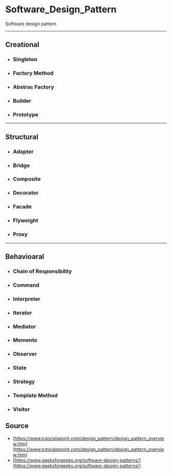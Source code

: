 # Software_Design_Pattern

Software design pattern

---

## Creational

- ### Singleton

- ### Factory Method

- ### Abstrac Factory

- ### Builder

- ### Prototype

---

## Structural

- ### Adapter

- ### Bridge

- ### Composite

- ### Decorator

- ### Facade

- ### Flyweight

- ### Proxy

---

## Behavioaral

- ### Chain of Responsibility

- ### Command

- ### Interpreter

- ### Iterator

- ### Mediator

- ### Memento

- ### Observer

- ### State

- ### Strategy

- ### Template Method

- ### Visitor

## Source

  - [https://www.tutorialspoint.com/design_pattern/design_pattern_overview.htm](https://www.tutorialspoint.com/design_pattern/design_pattern_overview.htm)
  - [https://www.geeksforgeeks.org/software-design-patterns/](https://www.geeksforgeeks.org/software-design-patterns/)
